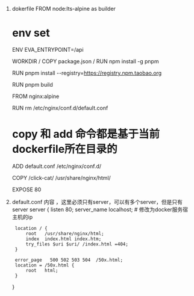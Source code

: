 1. dokerfile 
    FROM node:lts-alpine as builder

    # env set
    ENV EVA_ENTRYPOINT=/api


    WORKDIR /
    COPY package.json /
    RUN npm install -g pnpm

    RUN pnpm install --registry=https://registry.npm.taobao.org

    RUN pnpm build

    FROM nginx:alpine

    RUN rm /etc/nginx/conf.d/default.conf
    
    # copy 和 add 命令都是基于当前dockerfile所在目录的
    ADD default.conf /etc/nginx/conf.d/

    COPY  /click-cat/ /usr/share/nginx/html/

    EXPOSE 80

2. default.conf 内容 ，这里必须只有server，可以有多个server，但是只有server
    server {
        listen       80;
        server_name  localhost; # 修改为docker服务宿主机的ip

        location / {
            root   /usr/share/nginx/html;
            index  index.html index.htm;
            try_files $uri $uri/ /index.html =404;
        }

        error_page   500 502 503 504  /50x.html;
        location = /50x.html {
            root   html;
        }
    }

